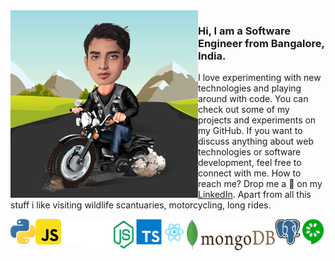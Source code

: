 <img align="left" src="shvm.png" alt="Image" width="300" height="300">



### Hi, I am a Software Engineer from Bangalore, India. 


I love experimenting with new technologies and playing around with code. You can check out some of my projects and experiments on my GitHub. If you want to discuss anything about web technologies or software development, feel free to connect with me. How to reach me? Drop me a 📨 on my <a href="https://www.linkedin.com/in/shivam-s-27a406208/">LinkedIn</a>. Apart from all this stuff i like visiting wildlife scantuaries, motorcycling, long rides.

<div style="display:flex; justify-content:space-evenly">
<span><img src="python.svg" alt="Python" width="50"> </span>
<span><img src="javascript.svg" alt="JavaScript" width="50"> </span>
<span><img src="fastapi-white.svg" alt="FastAPI" width="50"> </span>
<span><img src="express.svg" alt="ExpressJs" height="50"> </span>
<span><img src="node.svg" alt="NodeJs" height="50"> </span>
<span><img src="typescript.svg" alt="TypeScript" width="50"> </span>
<span><img src="react.svg" alt="ReactJs" width="50"> </span>
<span><img src="mongodb.svg" alt="MongoDb" height="50"> </span>
<span><img src="postgresql.svg" alt="Postgres" width="50"> </span>
<span><img src="cucumber.svg" alt="Cucumber" width="50"> </span>
</div>




 
